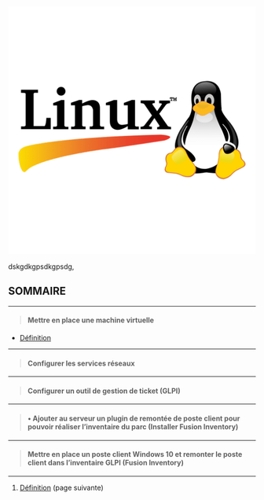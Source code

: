 ![](Img/linux-bis.png)

dskgdkgpsdkgpsdg,

## SOMMAIRE
---
>#### Mettre en place une machine virtuelle 
- [Définition](https://github.com/Anescoo/Linux/blob/main/D%C3%A9finition.md)

---

>#### Configurer les services réseaux 
  

---

>#### Configurer un outil de gestion de ticket (GLPI) 
  

---

>#### •	Ajouter au serveur un plugin de remontée de poste client pour pouvoir réaliser l’inventaire du parc (Installer Fusion Inventory) 
  

---

>#### Mettre en place un poste client Windows 10 et remonter le poste client dans l’inventaire GLPI (Fusion Inventory)
  

---

1. [Définition](https://github.com/Anescoo/Linux/blob/main/D%C3%A9finition.md) (page suivante)